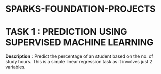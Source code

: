 # SPARKS-FOUNDATION-PROJECTS


# TASK 1 :  PREDICTION USING SUPERVISED MACHINE LEARNING

**Description** : Predict the percentage of an student based on the no. of study hours. This is a simple linear regression task as it involves just 2 variables.
